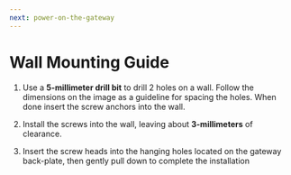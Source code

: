 ```yaml
---
next: power-on-the-gateway
---
```


# Wall Mounting Guide

1. Use a **5-millimeter drill bit** to drill 2 holes on a wall. Follow the dimensions on the image as a guideline for spacing the holes. When done insert the screw anchors into the wall.

<rk-img
  src="/assets/images/quick-start-guide/rak7258/2.quickstart/assembly-bottom-panel.png"
  width="75%"
  figure-number="1"
  caption="RAK7258 Micro Gateway Bottom Panel"
/>

2. Install the screws into the wall, leaving about **3-millimeters** of clearance.

<rk-img
  src="/assets/images/quick-start-guide/rak7258/2.quickstart/assembly-wall-screw.png"
  width="100%"
  figure-number="2"
  caption="RAK7258 Micro Gateway Wall Screw Arrangement"
/>

3. Insert the screw heads into the hanging holes located on the gateway back-plate, then gently pull down to complete the installation

<rk-img
  src="/assets/images/quick-start-guide/rak7258/2.quickstart/assembly-wall-attachment.png"
  width="100%"
  figure-number="3"
  caption="RAK7258 Micro Gateway Wall Attachment Guide"
/>
